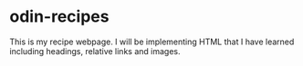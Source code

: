 # odin-recipes

This is my recipe webpage.
I will be implementing HTML that I have learned including headings, relative links and images.